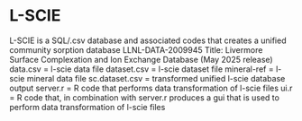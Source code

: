 # L-SCIE
L-SCIE is a SQL/.csv database and associated codes that creates a unified community sorption database
LLNL-DATA-2009945 
Title: Livermore Surface Complexation and Ion Exchange Database (May 2025 release)
data.csv = l-scie data file
dataset.csv = l-scie dataset file
mineral-ref = l-scie mineral data file
sc.dataset.csv = transformed unified l-scie database output
server.r = R code that performs data transformation of l-scie files
ui.r = R code that, in combination with server.r produces a gui that is used to perform data transformation of l-scie files
